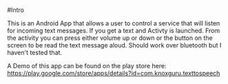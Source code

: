 #Intro

This is an Android App that allows a user to control a service that will listen for incoming text messages. If you get a text and Activty is launched. From the activity you can press either volume up or down or the button on the screen to be read the text message aloud. Should work over bluetooth but I haven't tested that.

A Demo of this app can be found on the play store here: https://play.google.com/store/apps/details?id=com.knoxguru.texttospeech
